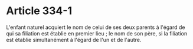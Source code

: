 # Article 334-1

L'enfant naturel acquiert le nom de celui de ses deux parents à l'égard de qui sa filiation est établie en premier lieu ; le nom de son père, si la filiation est établie simultanément à l'égard de l'un et de l'autre.